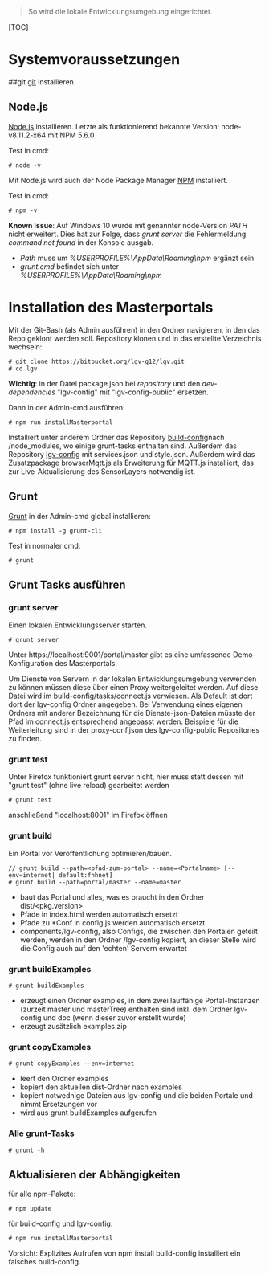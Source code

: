 >So wird die lokale Entwicklungsumgebung eingerichtet.

[TOC]

# Systemvoraussetzungen

##git
[git](http://git-scm.com/) installieren.

## Node.js
[Node.js](http://nodejs.org) installieren. Letzte als funktionierend bekannte Version: node-v8.11.2-x64 mit NPM 5.6.0

Test in cmd:

```
# node -v
```

Mit Node.js wird auch der Node Package Manager [NPM](http://npmjs.org) installiert.

Test in cmd:

```
# npm -v
```

**Known Issue**: Auf Windows 10 wurde mit genannter node-Version *PATH* nicht erweitert. Dies hat zur Folge, dass *grunt server* die Fehlermeldung *command not found* in der Konsole ausgab. 
* *Path* muss um *%USERPROFILE%\AppData\Roaming\npm* ergänzt sein
* *grunt.cmd* befindet sich unter *%USERPROFILE%\AppData\Roaming\npm*

# Installation des Masterportals
Mit der Git-Bash (als Admin ausführen) in den Ordner navigieren, in den das Repo geklont werden soll.
Repository klonen und in das erstellte Verzeichnis wechseln:
```
# git clone https://bitbucket.org/lgv-g12/lgv.git
# cd lgv
```

**Wichtig**: in der Datei package.json bei *repository* und den *dev-dependencies* "lgv-config" mit "lgv-config-public" ersetzen.

Dann in der Admin-cmd ausführen:
```
# npm run installMasterportal
```


Installiert unter anderem Ordner das Repository [build-config](https://bitbucket.org/lgv-g12/build-config)nach /node_modules, wo einige grunt-tasks enthalten sind. Außerdem das Repository [lgv-config](https://bitbucket.org/lgv-g12/lgv-config) mit services.json und style.json. Außerdem wird das Zusatzpackage browserMqtt.js als Erweiterung für MQTT.js installiert, das zur Live-Aktualisierung des SensorLayers notwendig ist.

## Grunt
[Grunt](http://gruntjs.com/) in der Admin-cmd global installieren:
```
# npm install -g grunt-cli
```

Test in normaler cmd:
```
# grunt
```

## Grunt Tasks ausführen
### grunt server
Einen lokalen Entwicklungsserver starten.

```
# grunt server
```

Unter https://localhost:9001/portal/master gibt es eine umfassende Demo-Konfiguration des Masterportals.

Um Dienste von Servern in der lokalen Entwicklungsumgebung verwenden zu können müssen diese über einen Proxy weitergeleitet werden. Auf diese Datei wird im build-config/tasks/connect.js verwiesen. Als Default ist dort dort der lgv-config Ordner angegeben. Bei Verwendung eines eigenen Ordners mit anderer Bezeichnung für die Dienste-json-Dateien müsste der Pfad im connect.js entsprechend angepasst werden. Beispiele für die Weiterleitung sind in der proxy-conf.json des lgv-config-public Repositories zu finden. 

### grunt test
Unter Firefox funktioniert grunt server nicht, hier muss statt dessen mit "grunt test" (ohne live reload) gearbeitet werden

```
# grunt test
```

anschließend "localhost:8001" im Firefox öffnen

### grunt build
Ein Portal vor Veröffentlichung optimieren/bauen.

```
// grunt build --path=<pfad-zum-portal> --name=<Portalname> [--env=internet| default:fhhnet]
# grunt build --path=portal/master --name=master
```

- baut das Portal und alles, was es braucht in den Ordner dist/<pkg.version>
- Pfade in index.html werden automatisch ersetzt
 - Pfade zu *Conf in config.js werden automatisch ersetzt
- components/lgv-config, also Configs, die zwischen den Portalen geteilt werden, werden in den Ordner /lgv-config kopiert, an dieser Stelle wird die Config auch auf den 'echten' Servern erwartet

### grunt buildExamples
```
# grunt buildExamples
```
- erzeugt einen Ordner examples, in dem zwei lauffähige Portal-Instanzen (zurzeit master und masterTree) enthalten sind inkl. dem Ordner lgv-config und doc (wenn dieser zuvor erstellt wurde)
- erzeugt zusätzlich examples.zip

### grunt copyExamples
```
# grunt copyExamples --env=internet
```
- leert den Ordner examples
- kopiert den aktuellen dist-Ordner nach examples
- kopiert notwednige Dateien aus lgv-config und die beiden Portale und nimmt Ersetzungen vor
- wird aus grunt buildExamples aufgerufen

### Alle grunt-Tasks

```
# grunt -h
```

## Aktualisieren der Abhängigkeiten

für alle npm-Pakete:

```
# npm update
```

für build-config und lgv-config:

```
# npm run installMasterportal
```

Vorsicht: Explizites Aufrufen von npm install build-config installiert ein falsches build-config.

